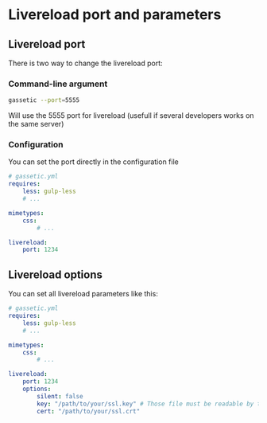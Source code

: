 Livereload port and parameters
================================

## Livereload port
There is two way to change the livereload port:

### Command-line argument
```sh
gassetic --port=5555
```

Will use the 5555 port for livereload (usefull if several developers works on the same server)


### Configuration
You can set the port directly in the configuration file

```yml
# gassetic.yml
requires:
    less: gulp-less
    # ...

mimetypes:
    css:
        # ...

livereload:
    port: 1234
```


## Livereload options
You can set all livereload parameters like this:

```yml
# gassetic.yml
requires:
    less: gulp-less
    # ...

mimetypes:
    css:
        # ...

livereload:
    port: 1234
    options:
        silent: false
        key: "/path/to/your/ssl.key" # Those file must be readable by the current user
        cert: "/path/to/your/ssl.crt"
```
